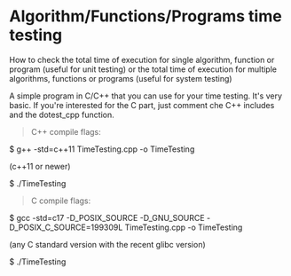# Algorithm/Functions/Programs time testing
How to check the total time of execution for single algorithm, function or program (useful for unit testing)
or the total time of execution for multiple algorithms, functions or programs (useful for system testing)

A simple program in C/C++ that you can use for your time testing. It's very basic.
If you're interested for the C part, just comment che C++ includes and the dotest_cpp function.

>C++ compile flags:

$ g++ -std=c++11 TimeTesting.cpp -o TimeTesting

(c++11 or newer)

$ ./TimeTesting

>C compile flags:

$ gcc -std=c17 -D_POSIX_SOURCE -D_GNU_SOURCE -D_POSIX_C_SOURCE=199309L TimeTesting.cpp -o TimeTesting

(any C standard version with the recent glibc version)

$ ./TimeTesting
